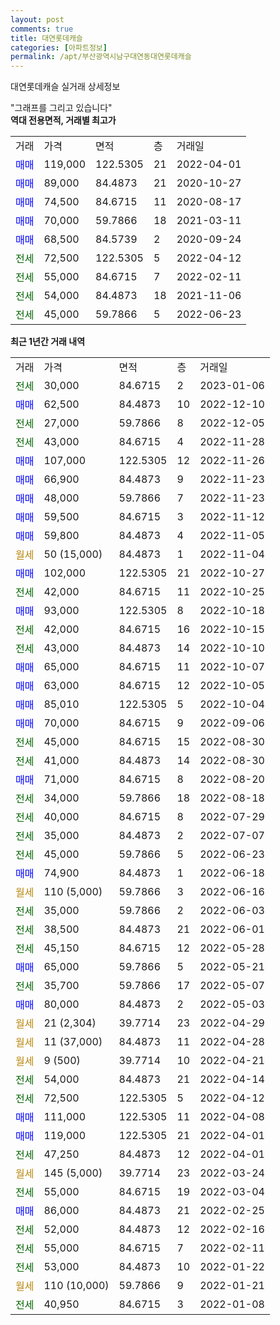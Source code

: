 ```yaml
---
layout: post
comments: true
title: 대연롯데캐슬
categories: [아파트정보]
permalink: /apt/부산광역시남구대연동대연롯데캐슬
---
```


대연롯데캐슬 실거래 상세정보

<script type="text/javascript">
  google.charts.load('current', {'packages':['line', 'corechart']});
  google.charts.setOnLoadCallback(drawChart);

  function drawChart() {
    var data = new google.visualization.DataTable();
    data.addColumn('date', '거래일');
    data.addColumn('number', "매매");
    data.addColumn('number', "전세");
    data.addColumn('number', "전매");

    data.addRows([[new Date(Date.parse("2023-01-06")), null, 30000, null], [new Date(Date.parse("2022-12-10")), 62500, null, null], [new Date(Date.parse("2022-12-05")), null, 27000, null], [new Date(Date.parse("2022-11-28")), null, 43000, null], [new Date(Date.parse("2022-11-26")), 107000, null, null], [new Date(Date.parse("2022-11-23")), 66900, null, null], [new Date(Date.parse("2022-11-23")), 48000, null, null], [new Date(Date.parse("2022-11-12")), 59500, null, null], [new Date(Date.parse("2022-11-05")), 59800, null, null], [new Date(Date.parse("2022-11-04")), null, null, null], [new Date(Date.parse("2022-10-27")), 102000, null, null], [new Date(Date.parse("2022-10-25")), null, 42000, null], [new Date(Date.parse("2022-10-18")), 93000, null, null], [new Date(Date.parse("2022-10-15")), null, 42000, null], [new Date(Date.parse("2022-10-10")), null, 43000, null], [new Date(Date.parse("2022-10-07")), 65000, null, null], [new Date(Date.parse("2022-10-05")), 63000, null, null], [new Date(Date.parse("2022-10-04")), 85010, null, null], [new Date(Date.parse("2022-09-06")), 70000, null, null], [new Date(Date.parse("2022-08-30")), null, 45000, null], [new Date(Date.parse("2022-08-30")), null, 41000, null], [new Date(Date.parse("2022-08-20")), 71000, null, null], [new Date(Date.parse("2022-08-18")), null, 34000, null], [new Date(Date.parse("2022-07-29")), null, 40000, null], [new Date(Date.parse("2022-07-07")), null, 35000, null], [new Date(Date.parse("2022-06-23")), null, 45000, null], [new Date(Date.parse("2022-06-18")), 74900, null, null], [new Date(Date.parse("2022-06-16")), null, null, null], [new Date(Date.parse("2022-06-03")), null, 35000, null], [new Date(Date.parse("2022-06-01")), null, 38500, null], [new Date(Date.parse("2022-05-28")), null, 45150, null], [new Date(Date.parse("2022-05-21")), 65000, null, null], [new Date(Date.parse("2022-05-07")), null, 35700, null], [new Date(Date.parse("2022-05-03")), 80000, null, null], [new Date(Date.parse("2022-04-29")), null, null, null], [new Date(Date.parse("2022-04-28")), null, null, null], [new Date(Date.parse("2022-04-21")), null, null, null], [new Date(Date.parse("2022-04-14")), null, 54000, null], [new Date(Date.parse("2022-04-12")), null, 72500, null], [new Date(Date.parse("2022-04-08")), 111000, null, null], [new Date(Date.parse("2022-04-01")), 119000, null, null], [new Date(Date.parse("2022-04-01")), null, 47250, null], [new Date(Date.parse("2022-03-24")), null, null, null], [new Date(Date.parse("2022-03-04")), null, 55000, null], [new Date(Date.parse("2022-02-25")), 86000, null, null], [new Date(Date.parse("2022-02-16")), null, 52000, null], [new Date(Date.parse("2022-02-11")), null, 55000, null], [new Date(Date.parse("2022-01-22")), null, 53000, null], [new Date(Date.parse("2022-01-21")), null, null, null], [new Date(Date.parse("2022-01-08")), null, 40950, null]]);

    var options = {
      hAxis: {
        format: 'yyyy/MM/dd'
      },    
      lineWidth: 0,
      pointsVisible: true,    
      title: '최근 1년간 유형별 실거래가 분포',
      legend: { position: 'bottom' }
    };

    var formatter = new google.visualization.NumberFormat({pattern:'###,###'} );
    formatter.format(data, 1);
    formatter.format(data, 2);
    
    setTimeout(function() {
        var chart = new google.visualization.LineChart(document.getElementById('columnchart_material'));
        chart.draw(data, (options));
        document.getElementById('loading').style.display = 'none';
    }, 200);
  }
</script>


<div id="loading" style="z-index:20; display: block; margin-left: 0px">"그래프를 그리고 있습니다"</div>
<div id="columnchart_material" style="width: 95%; margin-left: 0px; display: block"></div>
<!-- contents start -->
<b>역대 전용면적, 거래별 최고가</b>
<table class="sortable">
    <tr>
      <td>거래</td>
      <td>가격</td>
      <td>면적</td>
      <td>층</td>
      <td>거래일</td>
    </tr>
        <tr>
          <td><a style="color: blue">매매</a></td>
          <td>119,000</td>
          <td>122.5305</td>
          <td>21</td>
          <td>2022-04-01</td>
        </tr>            <tr>
          <td><a style="color: blue">매매</a></td>
          <td>89,000</td>
          <td>84.4873</td>
          <td>21</td>
          <td>2020-10-27</td>
        </tr>            <tr>
          <td><a style="color: blue">매매</a></td>
          <td>74,500</td>
          <td>84.6715</td>
          <td>11</td>
          <td>2020-08-17</td>
        </tr>            <tr>
          <td><a style="color: blue">매매</a></td>
          <td>70,000</td>
          <td>59.7866</td>
          <td>18</td>
          <td>2021-03-11</td>
        </tr>            <tr>
          <td><a style="color: blue">매매</a></td>
          <td>68,500</td>
          <td>84.5739</td>
          <td>2</td>
          <td>2020-09-24</td>
        </tr>        
        <tr>
              <td><a style="color: darkgreen">전세</a></td>
              <td>72,500</td>
              <td>122.5305</td>
              <td>5</td>
              <td>2022-04-12</td>
            </tr>            <tr>
              <td><a style="color: darkgreen">전세</a></td>
              <td>55,000</td>
              <td>84.6715</td>
              <td>7</td>
              <td>2022-02-11</td>
            </tr>            <tr>
              <td><a style="color: darkgreen">전세</a></td>
              <td>54,000</td>
              <td>84.4873</td>
              <td>18</td>
              <td>2021-11-06</td>
            </tr>            <tr>
              <td><a style="color: darkgreen">전세</a></td>
              <td>45,000</td>
              <td>59.7866</td>
              <td>5</td>
              <td>2022-06-23</td>
            </tr>        
    
</table>

<b>최근 1년간 거래 내역</b>

<table class="sortable">
    <tr>
      <td>거래</td>
      <td>가격</td>
      <td>면적</td>
      <td>층</td>
      <td>거래일</td>
    </tr>
    <tr>
      <td><a style="color: darkgreen">전세</a></td>
      <td>30,000</td>
      <td>84.6715</td>
      <td>2</td>
      <td>2023-01-06</td>
    </tr>          <tr>
      <td><a style="color: blue">매매</a></td>
      <td>62,500</td>
      <td>84.4873</td>
      <td>10</td>
      <td>2022-12-10</td>
    </tr>          <tr>
      <td><a style="color: darkgreen">전세</a></td>
      <td>27,000</td>
      <td>59.7866</td>
      <td>8</td>
      <td>2022-12-05</td>
    </tr>          <tr>
      <td><a style="color: darkgreen">전세</a></td>
      <td>43,000</td>
      <td>84.6715</td>
      <td>4</td>
      <td>2022-11-28</td>
    </tr>          <tr>
      <td><a style="color: blue">매매</a></td>
      <td>107,000</td>
      <td>122.5305</td>
      <td>12</td>
      <td>2022-11-26</td>
    </tr>          <tr>
      <td><a style="color: blue">매매</a></td>
      <td>66,900</td>
      <td>84.4873</td>
      <td>9</td>
      <td>2022-11-23</td>
    </tr>          <tr>
      <td><a style="color: blue">매매</a></td>
      <td>48,000</td>
      <td>59.7866</td>
      <td>7</td>
      <td>2022-11-23</td>
    </tr>          <tr>
      <td><a style="color: blue">매매</a></td>
      <td>59,500</td>
      <td>84.6715</td>
      <td>3</td>
      <td>2022-11-12</td>
    </tr>          <tr>
      <td><a style="color: blue">매매</a></td>
      <td>59,800</td>
      <td>84.4873</td>
      <td>4</td>
      <td>2022-11-05</td>
    </tr>          <tr>
      <td><a style="color: darkgoldenrod">월세</a></td>
      <td>50 (15,000)</td>
      <td>84.4873</td>
      <td>1</td>
      <td>2022-11-04</td>
    </tr>          <tr>
      <td><a style="color: blue">매매</a></td>
      <td>102,000</td>
      <td>122.5305</td>
      <td>21</td>
      <td>2022-10-27</td>
    </tr>          <tr>
      <td><a style="color: darkgreen">전세</a></td>
      <td>42,000</td>
      <td>84.6715</td>
      <td>11</td>
      <td>2022-10-25</td>
    </tr>          <tr>
      <td><a style="color: blue">매매</a></td>
      <td>93,000</td>
      <td>122.5305</td>
      <td>8</td>
      <td>2022-10-18</td>
    </tr>          <tr>
      <td><a style="color: darkgreen">전세</a></td>
      <td>42,000</td>
      <td>84.6715</td>
      <td>16</td>
      <td>2022-10-15</td>
    </tr>          <tr>
      <td><a style="color: darkgreen">전세</a></td>
      <td>43,000</td>
      <td>84.4873</td>
      <td>14</td>
      <td>2022-10-10</td>
    </tr>          <tr>
      <td><a style="color: blue">매매</a></td>
      <td>65,000</td>
      <td>84.6715</td>
      <td>11</td>
      <td>2022-10-07</td>
    </tr>          <tr>
      <td><a style="color: blue">매매</a></td>
      <td>63,000</td>
      <td>84.6715</td>
      <td>12</td>
      <td>2022-10-05</td>
    </tr>          <tr>
      <td><a style="color: blue">매매</a></td>
      <td>85,010</td>
      <td>122.5305</td>
      <td>5</td>
      <td>2022-10-04</td>
    </tr>          <tr>
      <td><a style="color: blue">매매</a></td>
      <td>70,000</td>
      <td>84.6715</td>
      <td>9</td>
      <td>2022-09-06</td>
    </tr>          <tr>
      <td><a style="color: darkgreen">전세</a></td>
      <td>45,000</td>
      <td>84.6715</td>
      <td>15</td>
      <td>2022-08-30</td>
    </tr>          <tr>
      <td><a style="color: darkgreen">전세</a></td>
      <td>41,000</td>
      <td>84.4873</td>
      <td>14</td>
      <td>2022-08-30</td>
    </tr>          <tr>
      <td><a style="color: blue">매매</a></td>
      <td>71,000</td>
      <td>84.6715</td>
      <td>8</td>
      <td>2022-08-20</td>
    </tr>          <tr>
      <td><a style="color: darkgreen">전세</a></td>
      <td>34,000</td>
      <td>59.7866</td>
      <td>18</td>
      <td>2022-08-18</td>
    </tr>          <tr>
      <td><a style="color: darkgreen">전세</a></td>
      <td>40,000</td>
      <td>84.6715</td>
      <td>8</td>
      <td>2022-07-29</td>
    </tr>          <tr>
      <td><a style="color: darkgreen">전세</a></td>
      <td>35,000</td>
      <td>84.4873</td>
      <td>2</td>
      <td>2022-07-07</td>
    </tr>          <tr>
      <td><a style="color: darkgreen">전세</a></td>
      <td>45,000</td>
      <td>59.7866</td>
      <td>5</td>
      <td>2022-06-23</td>
    </tr>          <tr>
      <td><a style="color: blue">매매</a></td>
      <td>74,900</td>
      <td>84.4873</td>
      <td>1</td>
      <td>2022-06-18</td>
    </tr>          <tr>
      <td><a style="color: darkgoldenrod">월세</a></td>
      <td>110 (5,000)</td>
      <td>59.7866</td>
      <td>3</td>
      <td>2022-06-16</td>
    </tr>          <tr>
      <td><a style="color: darkgreen">전세</a></td>
      <td>35,000</td>
      <td>59.7866</td>
      <td>2</td>
      <td>2022-06-03</td>
    </tr>          <tr>
      <td><a style="color: darkgreen">전세</a></td>
      <td>38,500</td>
      <td>84.4873</td>
      <td>21</td>
      <td>2022-06-01</td>
    </tr>          <tr>
      <td><a style="color: darkgreen">전세</a></td>
      <td>45,150</td>
      <td>84.6715</td>
      <td>12</td>
      <td>2022-05-28</td>
    </tr>          <tr>
      <td><a style="color: blue">매매</a></td>
      <td>65,000</td>
      <td>59.7866</td>
      <td>5</td>
      <td>2022-05-21</td>
    </tr>          <tr>
      <td><a style="color: darkgreen">전세</a></td>
      <td>35,700</td>
      <td>59.7866</td>
      <td>17</td>
      <td>2022-05-07</td>
    </tr>          <tr>
      <td><a style="color: blue">매매</a></td>
      <td>80,000</td>
      <td>84.4873</td>
      <td>2</td>
      <td>2022-05-03</td>
    </tr>          <tr>
      <td><a style="color: darkgoldenrod">월세</a></td>
      <td>21 (2,304)</td>
      <td>39.7714</td>
      <td>23</td>
      <td>2022-04-29</td>
    </tr>          <tr>
      <td><a style="color: darkgoldenrod">월세</a></td>
      <td>11 (37,000)</td>
      <td>84.4873</td>
      <td>11</td>
      <td>2022-04-28</td>
    </tr>          <tr>
      <td><a style="color: darkgoldenrod">월세</a></td>
      <td>9 (500)</td>
      <td>39.7714</td>
      <td>10</td>
      <td>2022-04-21</td>
    </tr>          <tr>
      <td><a style="color: darkgreen">전세</a></td>
      <td>54,000</td>
      <td>84.4873</td>
      <td>21</td>
      <td>2022-04-14</td>
    </tr>          <tr>
      <td><a style="color: darkgreen">전세</a></td>
      <td>72,500</td>
      <td>122.5305</td>
      <td>5</td>
      <td>2022-04-12</td>
    </tr>          <tr>
      <td><a style="color: blue">매매</a></td>
      <td>111,000</td>
      <td>122.5305</td>
      <td>11</td>
      <td>2022-04-08</td>
    </tr>          <tr>
      <td><a style="color: blue">매매</a></td>
      <td>119,000</td>
      <td>122.5305</td>
      <td>21</td>
      <td>2022-04-01</td>
    </tr>          <tr>
      <td><a style="color: darkgreen">전세</a></td>
      <td>47,250</td>
      <td>84.4873</td>
      <td>12</td>
      <td>2022-04-01</td>
    </tr>          <tr>
      <td><a style="color: darkgoldenrod">월세</a></td>
      <td>145 (5,000)</td>
      <td>39.7714</td>
      <td>23</td>
      <td>2022-03-24</td>
    </tr>          <tr>
      <td><a style="color: darkgreen">전세</a></td>
      <td>55,000</td>
      <td>84.6715</td>
      <td>19</td>
      <td>2022-03-04</td>
    </tr>          <tr>
      <td><a style="color: blue">매매</a></td>
      <td>86,000</td>
      <td>84.4873</td>
      <td>21</td>
      <td>2022-02-25</td>
    </tr>          <tr>
      <td><a style="color: darkgreen">전세</a></td>
      <td>52,000</td>
      <td>84.4873</td>
      <td>12</td>
      <td>2022-02-16</td>
    </tr>          <tr>
      <td><a style="color: darkgreen">전세</a></td>
      <td>55,000</td>
      <td>84.6715</td>
      <td>7</td>
      <td>2022-02-11</td>
    </tr>          <tr>
      <td><a style="color: darkgreen">전세</a></td>
      <td>53,000</td>
      <td>84.4873</td>
      <td>10</td>
      <td>2022-01-22</td>
    </tr>          <tr>
      <td><a style="color: darkgoldenrod">월세</a></td>
      <td>110 (10,000)</td>
      <td>59.7866</td>
      <td>9</td>
      <td>2022-01-21</td>
    </tr>          <tr>
      <td><a style="color: darkgreen">전세</a></td>
      <td>40,950</td>
      <td>84.6715</td>
      <td>3</td>
      <td>2022-01-08</td>
    </tr>      </table>
<!-- contents end -->    

